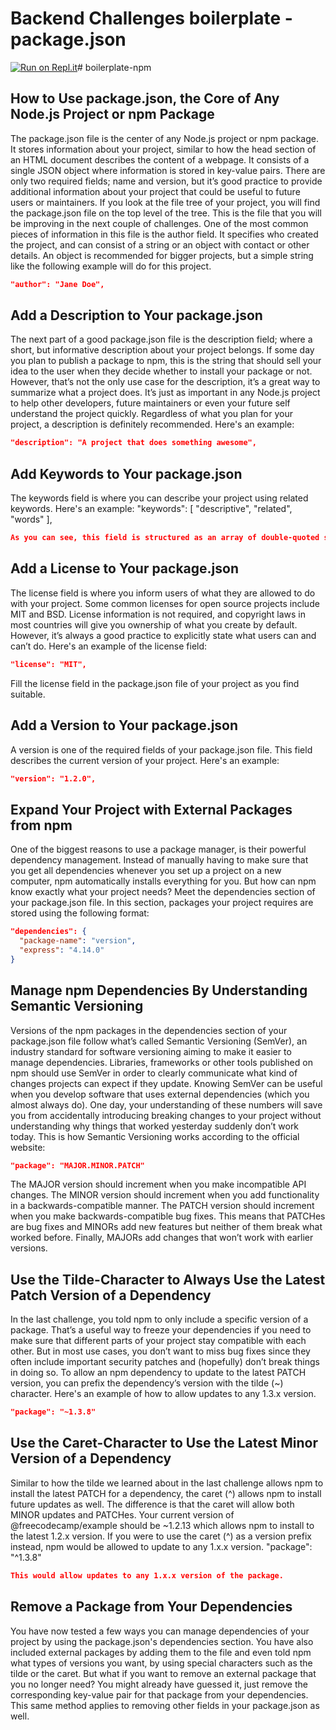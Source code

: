 # Backend Challenges boilerplate - package.json
[![Run on Repl.it](https://repl.it/badge/github/freeCodeCamp/boilerplate-npm)](https://repl.it/github/freeCodeCamp/boilerplate-npm)# boilerplate-npm




## How to Use package.json, the Core of Any Node.js Project or npm Package

The package.json file is the center of any Node.js project or npm package. It stores information about your project, similar to how the head section of an HTML document describes the content of a webpage. It consists of a single JSON object where information is stored in key-value pairs. There are only two required fields; name and version, but it’s good practice to provide additional information about your project that could be useful to future users or maintainers.
If you look at the file tree of your project, you will find the package.json file on the top level of the tree. This is the file that you will be improving in the next couple of challenges.
One of the most common pieces of information in this file is the author field. It specifies who created the project, and can consist of a string or an object with contact or other details. An object is recommended for bigger projects, but a simple string like the following example will do for this project.

``` json
"author": "Jane Doe",
```

## Add a Description to Your package.json
The next part of a good package.json file is the description field; where a short, but informative description about your project belongs.
If some day you plan to publish a package to npm, this is the string that should sell your idea to the user when they decide whether to install your package or not. However, that’s not the only use case for the description, it’s a great way to summarize what a project does. It’s just as important in any Node.js project to help other developers, future maintainers or even your future self understand the project quickly.
Regardless of what you plan for your project, a description is definitely recommended. Here's an example:

``` json
"description": "A project that does something awesome",
```

## Add Keywords to Your package.json
The keywords field is where you can describe your project using related keywords. Here's an example:
"keywords": [ "descriptive", "related", "words" ],

``` json
As you can see, this field is structured as an array of double-quoted strings.
```





## Add a License to Your package.json
The license field is where you inform users of what they are allowed to do with your project.
Some common licenses for open source projects include MIT and BSD. License information is not required, and copyright laws in most countries will give you ownership of what you create by default. However, it’s always a good practice to explicitly state what users can and can’t do. Here's an example of the license field:

``` json
"license": "MIT",
```





Fill the license field in the package.json file of your project as you find suitable.



## Add a Version to Your package.json
A version is one of the required fields of your package.json file. This field describes the current version of your project. Here's an example:

``` json
"version": "1.2.0",
```

## Expand Your Project with External Packages from npm
One of the biggest reasons to use a package manager, is their powerful dependency management. Instead of manually having to make sure that you get all dependencies whenever you set up a project on a new computer, npm automatically installs everything for you. But how can npm know exactly what your project needs? Meet the dependencies section of your package.json file.
In this section, packages your project requires are stored using the following format:


``` json
"dependencies": {
  "package-name": "version",
  "express": "4.14.0"
}
```

## Manage npm Dependencies By Understanding Semantic Versioning
Versions of the npm packages in the dependencies section of your package.json file follow what’s called Semantic Versioning (SemVer), an industry standard for software versioning aiming to make it easier to manage dependencies. Libraries, frameworks or other tools published on npm should use SemVer in order to clearly communicate what kind of changes projects can expect if they update.
Knowing SemVer can be useful when you develop software that uses external dependencies (which you almost always do). One day, your understanding of these numbers will save you from accidentally introducing breaking changes to your project without understanding why things that worked yesterday suddenly don’t work today. This is how Semantic Versioning works according to the official website:


``` json
"package": "MAJOR.MINOR.PATCH"
```

The MAJOR version should increment when you make incompatible API changes. The MINOR version should increment when you add functionality in a backwards-compatible manner. The PATCH version should increment when you make backwards-compatible bug fixes. This means that PATCHes are bug fixes and MINORs add new features but neither of them break what worked before. Finally, MAJORs add changes that won’t work with earlier versions.



## Use the Tilde-Character to Always Use the Latest Patch Version of a Dependency
In the last challenge, you told npm to only include a specific version of a package. That’s a useful way to freeze your dependencies if you need to make sure that different parts of your project stay compatible with each other. But in most use cases, you don’t want to miss bug fixes since they often include important security patches and (hopefully) don’t break things in doing so.
To allow an npm dependency to update to the latest PATCH version, you can prefix the dependency’s version with the tilde (~) character. Here's an example of how to allow updates to any 1.3.x version.


``` json
"package": "~1.3.8"
```




## Use the Caret-Character to Use the Latest Minor Version of a Dependency
Similar to how the tilde we learned about in the last challenge allows npm to install the latest PATCH for a dependency, the caret (^) allows npm to install future updates as well. The difference is that the caret will allow both MINOR updates and PATCHes.
Your current version of @freecodecamp/example should be ~1.2.13 which allows npm to install to the latest 1.2.x version. If you were to use the caret (^) as a version prefix instead, npm would be allowed to update to any 1.x.x version.
"package": "^1.3.8"

``` json
This would allow updates to any 1.x.x version of the package.
```





## Remove a Package from Your Dependencies
You have now tested a few ways you can manage dependencies of your project by using the package.json's dependencies section. You have also included external packages by adding them to the file and even told npm what types of versions you want, by using special characters such as the tilde or the caret.
But what if you want to remove an external package that you no longer need? You might already have guessed it, just remove the corresponding key-value pair for that package from your dependencies.
This same method applies to removing other fields in your package.json as well.




